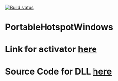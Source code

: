 [![Build status](https://ci.appveyor.com/api/projects/status/ms51mfsirtl9oehc?svg=true)](https://ci.appveyor.com/project/LudNaucnik/portablehotspotwindows)

# PortableHotspotWindows

# Link for activator [here](https://github.com/LudNaucnik/SerialActivator)

# Source Code for DLL [here](https://github.com/LudNaucnik/SerialOperations)
